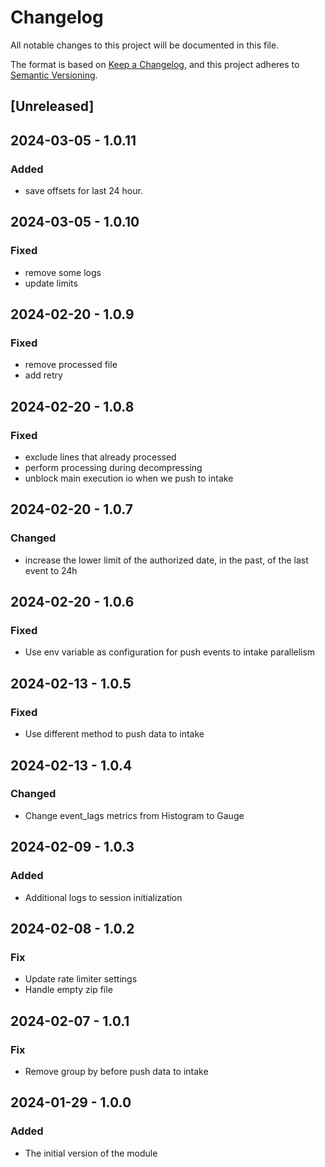 # Changelog

All notable changes to this project will be documented in this file.

The format is based on [Keep a Changelog](https://keepachangelog.com/en/1.0.0/),
and this project adheres to [Semantic Versioning](https://semver.org/spec/v2.0.0.html).

## [Unreleased]

## 2024-03-05 - 1.0.11

### Added

- save offsets for last 24 hour.

## 2024-03-05 - 1.0.10

### Fixed

- remove some logs
- update limits

## 2024-02-20 - 1.0.9

### Fixed

- remove processed file
- add retry 

## 2024-02-20 - 1.0.8

### Fixed

- exclude lines that already processed
- perform processing during decompressing
- unblock main execution io when we push to intake

## 2024-02-20 - 1.0.7

### Changed

- increase the lower limit of the authorized date, in the past, of the last event to 24h

## 2024-02-20 - 1.0.6

### Fixed

- Use env variable as configuration for push events to intake parallelism

## 2024-02-13 - 1.0.5

### Fixed

- Use different method to push data to intake

## 2024-02-13 - 1.0.4

### Changed

- Change event_lags metrics from Histogram to Gauge

## 2024-02-09 - 1.0.3

### Added

- Additional logs to session initialization

## 2024-02-08 - 1.0.2

### Fix

- Update rate limiter settings
- Handle empty zip file 

## 2024-02-07 - 1.0.1

### Fix

- Remove group by before push data to intake

## 2024-01-29 - 1.0.0

### Added

- The initial version of the module
